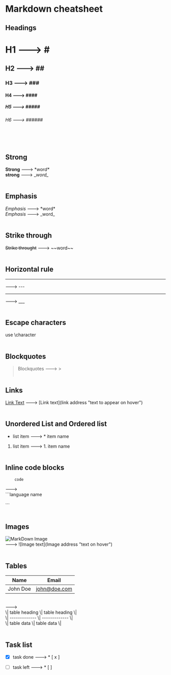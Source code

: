 # Markdown cheatsheet

## Headings
# H1 ---> \#
## H2 ---> \##
### H3 ---> \###
#### H4 ---> \####
##### H5 ---> \#####
###### H6 ---> \######
<br/><br/>

## Strong 
**Strong** ---> \**word\** <br/>
__strong__ ---> \__word\__
<br/><br/>

## Emphasis
*Emphasis* ---> \*word\* <br/>
_Emphasis_ ---> \_word\_ 
<br/><br/>

## Strike through
~~Strike throught~~ ---> \~~word\~~
<br/><br/>

## Horizontal rule
---
---> \---
___
---> \___
<br/><br/>

## Escape characters
use \character
<br/><br/>

## Blockquotes
> Blockquotes ---> \>
<br/><br/>

## Links
[Link Text](linkaddress "Hover text") ---> \[Link text](link address "text to appear on hover")
<br/><br/>

## Unordered List and Ordered list
* list item ---> \* item name
1. list item ---> 1. item name
<br/><br/>

## Inline code blocks
```
    code 
```
---> <br/>
\```language name
<br/>
<br/>
\```
 <br/><br/>

 ## Images
![MarkDown Image](https://markdown-here.com/img/icon256.png "Markdown image")
<br/>
---> \![Image text](Image address "text on hover")
<br/><br/>

## Tables
| Name | Email |
| ---- | ----- |
| John Doe | john@doe.com |
<br/>
--->
<br/>
\| table heading \| table heading \|<br/>
\| ------------- \| ------------- \|<br/>
\| table data    \| table data    \|<br/>
<br/>

## Task list
* [x] task done ---> \* \[ x \]
* [ ] task left ---> \* \[  \]

